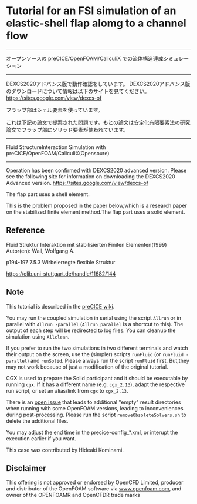 # Tutorial for an FSI simulation of an elastic-shell flap alomg to a channel flow

******
オープンソースの preCICE/OpenFOAM/CaliculiX での流体構造連成シミュレーション
******

DEXCS2020アドバンス版で動作確認をしています。
DEXCS2020アドバンス版のダウンロードについて情報は以下のサイトを見てください。
https://sites.google.com/view/dexcs-of

フラップ部はシェル要素を使っています。

これは下記の論文で提案された問題です。もとの論文は安定化有限要素法の研究論文でフラップ部にソリッド要素が使われています。


********
Fluid StructureInteraction Simulation with preCICE/OpenFOAM/CaliculiX(Opensoure)
********

Operation has been confirmed with DEXCS2020 advanced version.
Please see the following site for information on downloading the DEXCS2020 Advanced version.
https://sites.google.com/view/dexcs-of

The flap part uses a shell element.

This is the problem proposed in the paper below,which is a research paper on the stabilized finite element method.The flap part uses a solid element.


## Reference

Fluid Struktur Interaktion mit stabilisierten Finiten Elementen(1999)
Autor(en): Wall, Wolfgang A.

p194-197 
7.5.3 Wirbelerregte flexible Struktur

https://elib.uni-stuttgart.de/handle/11682/144


## Note

This tutorial is described in the [preCICE wiki](https://github.com/precice/precice/wiki/Tutorial-for-FSI-with-OpenFOAM-and-CalculiX).

You may run the coupled simulation in serial using the script `Allrun` or in parallel with `Allrun -parallel` (`Allrun_parallel` is a shortcut to this). The output of each step will be redirected to log files. You can cleanup the simulation using `Allclean`.

If you prefer to run the two simulations in two different terminals and watch their output on the screen, use the (simpler) scripts `runFluid` (or `runFluid -parallel`) and `runSolid`. Please always run the script `runFluid` first.
But,they may not work because of just a modification of the original tutorial.

CGX is used to prepare the Solid participant and it should be executable by running `cgx`. If it has a different name (e.g. `cgx_2.13`), adapt the respective run script, or set an alias/link from `cgx` to `cgx_2.13`.

There is an [open issue](https://github.com/precice/openfoam-adapter/issues/26) that leads to additional "empty" result directories when running with some OpenFOAM versions, leading to inconveniences during post-processing. Please run the script `removeObsoleteSolvers.sh` to delete the additional files.

You may adjust the end time in the precice-config_*.xml, or interupt the execution earlier if you want.

This case was contributed by Hideaki Kominami.

## Disclaimer

This offering is not approved or endorsed by OpenCFD Limited, producer and distributor of the OpenFOAM software via www.openfoam.com, and owner of the OPENFOAMR and OpenCFDR trade marks

